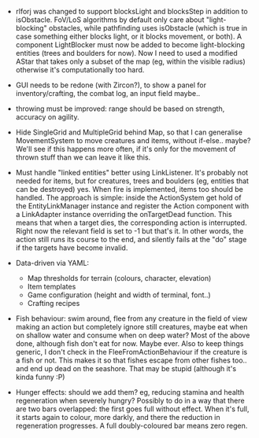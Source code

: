   
- rlforj was changed to support blocksLight and blocksStep in addition to isObstacle. FoV/LoS algorithms by default
  only care about "light-blocking" obstacles, while pathfinding uses isObstacle (which is true in case something
  either blocks light, or it blocks movement, or both).
  A component LightBlocker must now be added to become light-blocking entities (trees and boulders for now).
  Now I need to used a modified AStar that takes only a subset of the map (eg, within the visible radius) otherwise
  it's computationally too hard.

- GUI needs to be redone (with Zircon?), to show a panel for inventory/crafting, the combat log, an input field maybe..

- throwing must be improved: range should be based on strength, accuracy on agility.
  
- Hide SingleGrid and MultipleGrid behind Map, so that I can generalise MovementSystem to move creatures and items,
  without if-else.. maybe? We'll see if this happens more often, if it's only for the movement of
  thrown stuff than we can leave it like this.

- Must handle "linked entities" better using LinkListener. It's probably not needed for items, but for creatures, trees
  and boulders (eg, entities that can be destroyed) yes. When fire is implemented, items too should be handled.
  The approach is simple: inside the ActionSystem get hold of the EntityLinkManager instance and register
  the Action component with a LinkAdapter instance overriding the onTargetDead function.
  This means that when a target dies, the corresponding action is interrupted. Right now the relevant field is
  set to -1 but that's it. In other words, the action still runs its course to the end, and silently fails at
  the "do" stage if the targets have become invalid.

- Data-driven via YAML:
  - Map thresholds for terrain (colours, character, elevation)
  - Item templates
  - Game configuration (height and width of terminal, font..)
  - Crafting recipes

- Fish behaviour: swim around, flee from any creature in the field of view making an action but completely ignore
  still creatures, maybe eat when on shallow water and consume when on deep water?
  Most of the above done, although fish don't eat for now. Maybe ever. Also to keep things generic, I don't check
  in the FleeFromActionBehaviour if the creature is a fish or not. This makes it so that fishes escape from other
  fishes too.. and end up dead on the seashore. That may be stupid (although it's kinda funny :P)
  
- Hunger effects: should we add them? eg, reducing stamina and health regeneration when severely hungry?
  Possibly to do in a way that there are two bars overlapped: the first goes full without effect. When it's full, it starts again
  to colour, more darkly, and there the reduction in regeneration progresses. A full doubly-coloured bar means zero
  regen.
